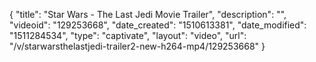 {
    "title": "Star Wars - The Last Jedi Movie Trailer",
    "description": "",
    "videoid": "129253668",
    "date_created": "1510613381",
    "date_modified": "1511284534",
    "type": "captivate",
    "layout": "video",
    "url": "\/v\/starwarsthelastjedi-trailer2-new-h264-mp4\/129253668"
}